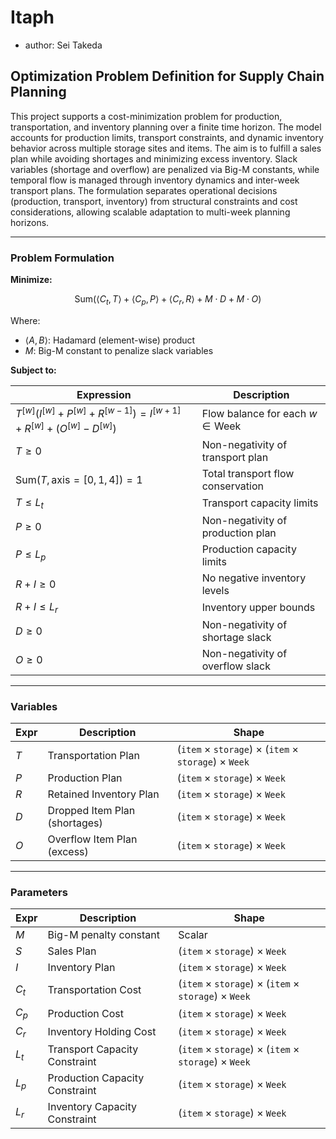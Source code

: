 # Itaph
- author: Sei Takeda

## Optimization Problem Definition for Supply Chain Planning

This project supports a cost-minimization problem for production, transportation, and inventory planning over a finite time horizon.
The model accounts for production limits, transport constraints, and dynamic inventory behavior across multiple storage sites and items.
The aim is to fulfill a sales plan while avoiding shortages and minimizing excess inventory.
Slack variables (shortage and overflow) are penalized via Big-M constants, while temporal flow is managed through inventory dynamics and inter-week transport plans.
The formulation separates operational decisions (production, transport, inventory) from structural constraints and cost considerations, allowing scalable adaptation to multi-week planning horizons.

---

### Problem Formulation

**Minimize:**

$$
\text{Sum}(\langle C_t, T \rangle + \langle C_p, P \rangle + \langle C_r, R \rangle + M \cdot D + M \cdot O)
$$

Where:

* $\langle A, B \rangle$: Hadamard (element-wise) product
* $M$: Big-M constant to penalize slack variables

**Subject to:**

| Expression                                                                            | Description                               |
| ------------------------------------------------------------------------------------- | ----------------------------------------- |
| $T^{[w]}(I^{[w]} + P^{[w]} + R^{[w-1]}) = I^{[w+1]} + R^{[w]} + (O^{[w]} - D^{[w]})$  | Flow balance for each $w \in \text{Week}$ |
| $T \geq 0$                                                                            | Non-negativity of transport plan          |
| $\text{Sum}(T, \text{axis} = [0, 1, 4]) = 1$                                          | Total transport flow conservation         |
| $T \leq L_t$                                                                          | Transport capacity limits                 |
| $P \geq 0$                                                                            | Non-negativity of production plan         |
| $P \leq L_p$                                                                          | Production capacity limits                |
| $R + I \geq 0$                                                                        | No negative inventory levels              |
| $R + I \leq L_r$                                                                      | Inventory upper bounds                    |
| $D \geq 0$                                                                            | Non-negativity of shortage slack          |
| $O \geq 0$                                                                            | Non-negativity of overflow slack          |

---

### Variables

| Expr | Description                   | Shape                                                |
| ---- | ----------------------------- | ---------------------------------------------------- |
| $T$  | Transportation Plan           | (`item` × `storage`) × (`item` × `storage`) × `Week` |
| $P$  | Production Plan               | (`item` × `storage`) × `Week`                        |
| $R$  | Retained Inventory Plan       | (`item` × `storage`) × `Week`                        |
| $D$  | Dropped Item Plan (shortages) | (`item` × `storage`) × `Week`                        |
| $O$  | Overflow Item Plan (excess)   | (`item` × `storage`) × `Week`                        |

---

### Parameters

| Expr  | Description                    | Shape                                                |
| ----- | ------------------------------ | ---------------------------------------------------- |
| $M$   | Big-M penalty constant         | Scalar                                               |
| $S$   | Sales Plan                     | (`item` × `storage`) × `Week`                        |
| $I$   | Inventory Plan                 | (`item` × `storage`) × `Week`                        |
| $C_t$ | Transportation Cost            | (`item` × `storage`) × (`item` × `storage`) × `Week` |
| $C_p$ | Production Cost                | (`item` × `storage`) × `Week`                        |
| $C_r$ | Inventory Holding Cost         | (`item` × `storage`) × `Week`                        |
| $L_t$ | Transport Capacity Constraint  | (`item` × `storage`) × (`item` × `storage`) × `Week` |
| $L_p$ | Production Capacity Constraint | (`item` × `storage`) × `Week`                        |
| $L_r$ | Inventory Capacity Constraint  | (`item` × `storage`) × `Week`                        |
